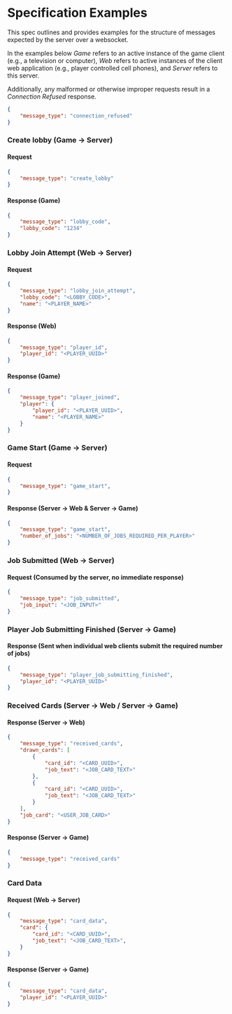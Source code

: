# Specification Examples
This spec outlines and provides examples for the structure of messages expected by the server over a websocket.

In the examples below *Game* refers to an active instance of the game client (e.g., a television or computer), *Web* refers to active instances of the client web application (e.g., player controlled cell phones), and *Server* refers to this server.

Additionally, any malformed or otherwise improper requests result in a *Connection Refused* response.

```json
{
    "message_type": "connection_refused"
}
```
### Create lobby (Game -> Server)
#### Request
```json
{
    "message_type": "create_lobby"
}
```

#### Response (Game)
```json
{ 
    "message_type": "lobby_code", 
    "lobby_code": "1234" 
}
```

### Lobby Join Attempt (Web -> Server)
#### Request
```json
{
    "message_type": "lobby_join_attempt",
    "lobby_code": "<LOBBY_CODE>",
    "name": "<PLAYER_NAME>"
}
```

#### Response (Web)
```json
{
    "message_type": "player_id",
    "player_id": "<PLAYER_UUID>"
}
```

#### Response (Game)
```json
{
    "message_type": "player_joined",
    "player": {
        "player_id": "<PLAYER_UUID>",
        "name": "<PLAYER_NAME>"
    }
}
```

### Game Start (Game -> Server)
#### Request
```json
{
    "message_type": "game_start",
}
```

#### Response (Server -> Web & Server -> Game)
```json
{
    "message_type": "game_start",
    "number_of_jobs": "<NUMBER_OF_JOBS_REQUIRED_PER_PLAYER>"
}
```

### Job Submitted (Web -> Server)
#### Request (Consumed by the server, no immediate response)
```json
{
    "message_type": "job_submitted",
    "job_input": "<JOB_INPUT>"
}
```

### Player Job Submitting Finished (Server -> Game)
#### Response (Sent when individual web clients submit the required number of jobs)
```json
{
    "message_type": "player_job_submitting_finished",
    "player_id": "<PLAYER_UUID>"
}
```

### Received Cards (Server -> Web / Server -> Game)
#### Response (Server -> Web)
```json
{
    "message_type": "received_cards",
    "drawn_cards": [
        {
            "card_id": "<CARD_UUID>",
            "job_text": "<JOB_CARD_TEXT>"
        },
        {
            "card_id": "<CARD_UUID>",
            "job_text": "<JOB_CARD_TEXT>"
        }
    ],
    "job_card": "<USER_JOB_CARD>"
}
```

#### Response (Server -> Game)
```json
{
    "message_type": "received_cards"
}
```

### Card Data 
#### Request (Web -> Server)
```json
{
    "message_type": "card_data",
    "card": {
        "card_id": "<CARD_UUID>",
        "job_text": "<JOB_CARD_TEXT>",
    }
}
```

#### Response (Server -> Game)
```json
{
    "message_type": "card_data",
    "player_id": "<PLAYER_UUID>"
}
```